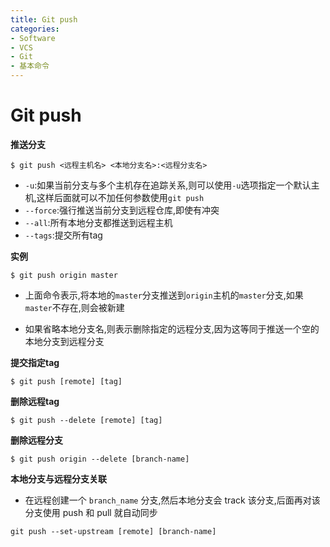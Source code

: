 ```yaml
---
title: Git push
categories:
- Software
- VCS
- Git
- 基本命令
---
```

# Git push

**推送分支**

```shell
$ git push <远程主机名> <本地分支名>:<远程分支名>
```

- `-u`:如果当前分支与多个主机存在追踪关系,则可以使用`-u`选项指定一个默认主机,这样后面就可以不加任何参数使用`git push`
- `--force`:强行推送当前分支到远程仓库,即使有冲突
- `--all`:所有本地分支都推送到远程主机
- `--tags`:提交所有tag

**实例**

```shell
$ git push origin master
```

- 上面命令表示,将本地的`master`分支推送到`origin`主机的`master`分支,如果`master`不存在,则会被新建

- 如果省略本地分支名,则表示删除指定的远程分支,因为这等同于推送一个空的本地分支到远程分支

**提交指定tag**

```shell
$ git push [remote] [tag]
```

**删除远程tag**

```shell
$ git push --delete [remote] [tag]
```

**删除远程分支**

```shell
$ git push origin --delete [branch-name]
```

**本地分支与远程分支关联**

- 在远程创建一个 `branch_name` 分支,然后本地分支会 track 该分支,后面再对该分支使用 push 和 pull 就自动同步

```shell
git push --set-upstream [remote] [branch-name]
```



